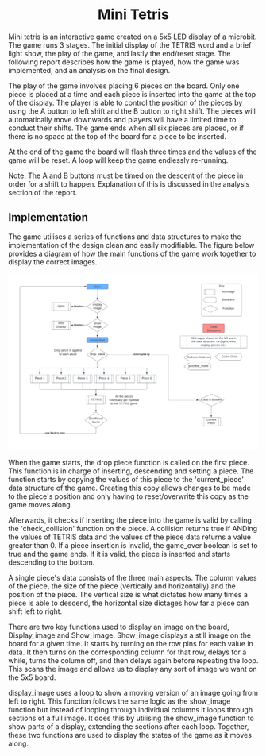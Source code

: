 <div style="text-align: center;">

# Mini Tetris

</div>

Mini tetris is an interactive game created on a 5x5 LED display of a microbit. The game runs 3 stages. The initial display of the TETRIS word and a brief light show, the play of the game, and lastly the end/reset stage. The following report describes how the game is played, how the game was implemented, and an analysis on the final design.

The play of the game involves placing 6 pieces on the board. Only one piece is placed at a time and each piece is inserted into the game at the top of the display. The player is able to control the position of the pieces by using the A button to left shift and the B button to right shift.  The pieces will automatically move downwards and players will have a limited time to conduct their shifts. The game ends when all six pieces are placed, or if there is no space at the top of the board for a piece to be inserted.

At the end of the game the board will flash three times and the values of the game will be reset. A loop will keep the game endlessly re-running.

Note: The A and B buttons must be timed on the descent of the piece in order for a shift to happen. Explanation of this is discussed in the analysis section of the report.


<h2>Implementation</h2>


The game utilises a series of functions and data structures to make the implementation of the design clean and easily modifiable. The figure below provides a diagram of how the main functions of the game work together to display the correct images.

![Tetris Diagram!](assets/Tetris_Diagram.png)

When the game starts, the drop piece function is called on the first piece. This function is in charge of inserting, descending and setting a piece. The function starts by copying the values of this piece to the 'current_piece' data structure of the game. Creating this copy allows changes to be made to the piece's position and only having to reset/overwrite this copy as the game moves along.

 Afterwards, it checks if inserting the piece into the game is valid by calling the 'check_collision' function on the piece. A collision returns true if ANDing the values of TETRIS data and the values of the piece data returns a value greater than 0. If a piece insertion is invalid, the game_over boolean is set to true and the game ends. If it is valid, the piece is inserted and starts descending to the bottom.

 A single piece's data consists of the three main aspects. The column values of the piece, the size of the piece (vertically and horizontally) and the position of the piece. The vertical size is what dictates how many times a piece is able to descend, the horizontal size dictages how far a piece can shift left to right. 

There are two key functions used to display an image on the board, Display_image and Show_image. Show_image displays a still image on the board for a given time. It starts by turning on the row pins for each value in data. It then turns on the corresponding column for that row, delays for a while, turns the column off, and then delays again before repeating the loop. This scans the image and allows us to display any sort of image we want on the 5x5 board.

display_image uses a loop to show a moving version of an image going from left to right. This function follows the same logic as the show_image function but instead of looping through individual columns it loops through sections of a full image. It does this by utilising the show_image function to show parts of a display, extending the sections after each loop. Together, these two functions are used to display the states of the game as it moves along.




